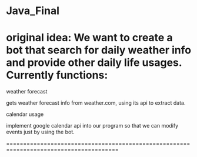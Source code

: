 ﻿# Java_Final
original idea:
We want to create a bot that search for daily weather info and provide other daily life usages.
Currently functions:
==================================================

weather forecast

gets weather forecast info from weather.com, using its api to extract data.

calendar usage

implement google calendar api into our program so that we can modify events just by using the bot.

=======================================================================================
